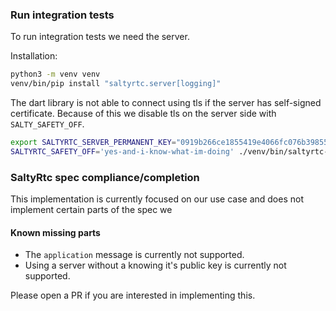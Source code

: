 ### Run integration tests

To run integration tests we need the server.

Installation:
```bash
python3 -m venv venv
venv/bin/pip install "saltyrtc.server[logging]"
```

The dart library is not able to connect using tls if the server
has self-signed certificate. Because of this we disable tls on
the server side with `SALTY_SAFETY_OFF`.
```bash
export SALTYRTC_SERVER_PERMANENT_KEY="0919b266ce1855419e4066fc076b39855e728768e3afa773105edd2e37037c20"
SALTYRTC_SAFETY_OFF='yes-and-i-know-what-im-doing' ./venv/bin/saltyrtc-server -v 5 serve -p 8765 -k $SALTYRTC_SERVER_PERMANENT_KEY
```

### SaltyRtc spec compliance/completion

This implementation is currently focused on our use case and
does not implement certain parts of the spec we

#### Known missing parts

- The `application` message is currently not supported.
- Using a server without a knowing it's public key is
  currently not supported.

Please open a PR if you are interested in implementing this.
